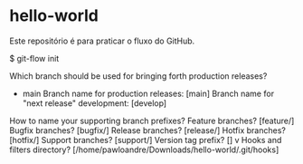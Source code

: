 # hello-world
Este repositório é para praticar o fluxo do GitHub.

$ git-flow init

Which branch should be used for bringing forth production releases?
   - main
Branch name for production releases: [main] 
Branch name for "next release" development: [develop] 

How to name your supporting branch prefixes?
Feature branches? [feature/] 
Bugfix branches? [bugfix/] 
Release branches? [release/] 
Hotfix branches? [hotfix/] 
Support branches? [support/] 
Version tag prefix? [] v
Hooks and filters directory? [/home/pawloandre/Downloads/hello-world/.git/hooks] 
